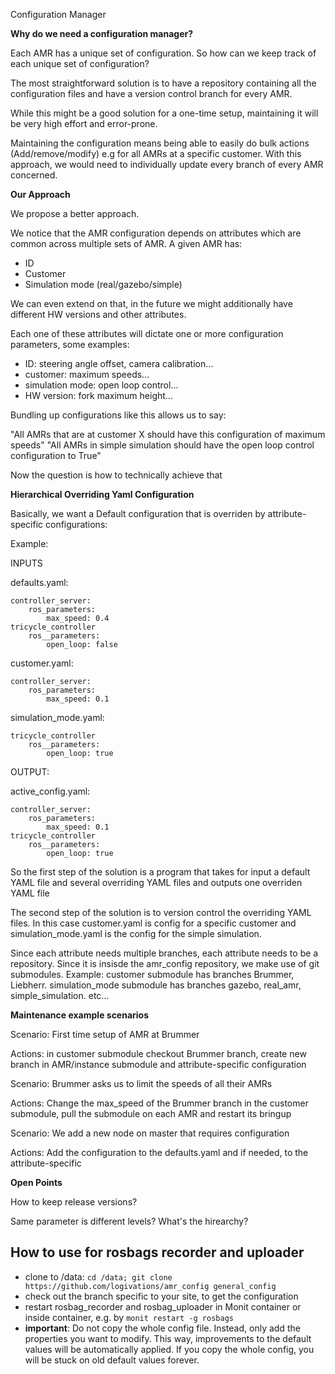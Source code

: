 Configuration Manager


**Why do we need a configuration manager?**

Each AMR has a unique set of configuration. So how can we keep track of each unique set of configuration?

The most straightforward solution is to have a repository containing all the configuration files and
have a version control branch for every AMR.

While this might be a good solution for a one-time setup, maintaining it will be very high effort and error-prone.

Maintaining the configuration means being able to easily do bulk actions (Add/remove/modify) e.g for all AMRs at a specific customer. With this approach, we would need to individually update every branch of every AMR concerned.


**Our Approach**

We propose a better approach.

We notice that the AMR configuration depends on attributes which are common across multiple sets of AMR. A given AMR has:

- ID
- Customer
- Simulation mode (real/gazebo/simple)

We can even extend on that, in the future we might additionally have different HW versions and other attributes.

Each one of these attributes will dictate one or more configuration parameters, some examples:

- ID: steering angle offset, camera calibration...
- customer: maximum speeds...
- simulation mode: open loop control...
- HW version: fork maximum height...

Bundling up configurations like this allows us to say:

"All AMRs that are at customer X should have this configuration of maximum speeds"
"All AMRs in simple simulation should have the open loop control configuration to True"

Now the question is how to technically achieve that


**Hierarchical Overriding Yaml Configuration**

Basically, we want a Default configuration that is overriden by attribute-specific configurations:

Example:

INPUTS

defaults.yaml:

    controller_server:
        ros_parameters:
            max_speed: 0.4
    tricycle_controller
        ros__parameters:
            open_loop: false


customer.yaml:

    controller_server:
        ros_parameters:
            max_speed: 0.1


simulation_mode.yaml:

    tricycle_controller
        ros__parameters:
            open_loop: true


OUTPUT:

active_config.yaml:

    controller_server:
        ros_parameters:
            max_speed: 0.1
    tricycle_controller
        ros__parameters:
            open_loop: true


So the first step of the solution is a program that takes for input a default YAML file and several overriding YAML files and outputs
one overriden YAML file

The second step of the solution is to version control the overriding YAML files. In this case customer.yaml is config for a specific customer and simulation_mode.yaml is the config for the simple simulation.

Since each attribute needs multiple branches, each attribute needs to be a repository. Since it is insisde the amr_config repository, we make use of git submodules. Example: customer submodule has branches Brummer, Liebherr. simulation_mode submodule has branches gazebo, real_amr, simple_simulation. etc...


**Maintenance example scenarios**

Scenario: First time setup of AMR at Brummer

Actions: in customer submodule checkout Brummer branch, create new branch in AMR/instance submodule and attribute-specific configuration

Scenario: Brummer asks us to limit the speeds of all their AMRs

Actions: Change the max_speed of the Brummer branch in the customer submodule, pull the submodule on each AMR and restart its bringup

Scenario: We add a new node on master that requires configuration 

Actions: Add the configuration to the defaults.yaml and if needed, to the attribute-specific


**Open Points**

How to keep release versions?

Same parameter is different levels? What's the hirearchy?


## How to use for rosbags recorder and uploader

- clone to /data: `cd /data; git clone https://github.com/logivations/amr_config general_config`
- check out the branch specific to your site, to get the configuration
- restart rosbag_recorder and rosbag_uploader in Monit container or inside container, e.g. by `monit restart -g rosbags`
- **important**: Do not copy the whole config file. Instead, only add the properties you want to modify. This way, improvements to the default values will be automatically applied. If you copy the whole config, you will be stuck on old default values forever.